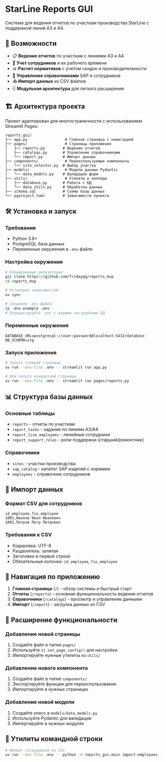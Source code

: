 # StarLine Reports GUI

Система для ведения отчетов по участкам производства StarLine с поддержкой линий A3 и A4.

## 🚀 Возможности

- 📋 **Ведение отчетов** по участкам с линиями A3 и A4
- 👥 **Учет сотрудников** и их рабочего времени
- 📊 **Расчет нормативов** с учетом скидок и производительности
- 🔧 **Управление справочниками** SAP и сотрудников
- 📥 **Импорт данных** из CSV файлов
- 🗄️ **Модульная архитектура** для легкого расширения

## 🏗️ Архитектура проекта

Проект адаптирован для многостраничности с использованием Streamlit Pages:

```
reports_gui/
├── app.py                 # Главная страница с навигацией
├── pages/                 # Страницы приложения
│   ├── reports.py        # Ведение отчетов
│   ├── catalogs.py       # Управление справочниками
│   └── import.py         # Импорт данных
├── components/            # Переиспользуемые компоненты
│   └── site_selector.py  # Выбор участка
├── models/                # Модели данных Pydantic
│   └── data_models.py    # Валидация форм
├── utils/                 # Утилиты и хелперы
│   ├── database.py       # Работа с БД
│   └── data_utils.py     # Обработка данных
├── schema.sql            # Схема базы данных
└── pyproject.toml        # Зависимости проекта
```

## 🛠️ Установка и запуск

### Требования
- Python 3.8+
- PostgreSQL база данных
- Переменные окружения в `.env` файле

### Настройка окружения
```bash
# Клонирование репозитория
git clone https://github.com/fridayqq/reports_mvp
cd reports_mvp

# Установка зависимостей
uv sync

# Создание .env файла
cp .env.example .env
# Отредактируйте .env с вашими настройками БД
```

### Переменные окружения
```env
DATABASE_URL=postgresql://user:password@localhost:5432/database
DB_SCHEMA=stg
```

### Запуск приложения
```bash
# Запуск главной страницы
uv run --env-file .env -- streamlit run app.py

# Или запуск конкретной страницы
uv run --env-file .env -- streamlit run pages/reports.py
```

## 📊 Структура базы данных

### Основные таблицы
- `reports` - отчеты по участкам
- `report_tasks` - задания по линиям A3/A4
- `report_line_employees` - линейные сотрудники
- `report_support_roles` - роли поддержки (старший/ремонтник)

### Справочники
- `sites` - участки производства
- `sap_catalog` - каталог SAP изделий с нормами
- `employees` - справочник сотрудников

## 🔄 Импорт данных

### Формат CSV для сотрудников
```csv
id_employee,fio_employee
1001,Иванов Иван Иванович
1002,Петров Петр Петрович
```

### Требования к CSV
- Кодировка: UTF-8
- Разделитель: запятая
- Заголовки в первой строке
- Обязательные колонки: `id_employee`, `fio_employee`

## 📱 Навигация по приложению

1. **Главная страница** (`/`) - обзор системы и быстрый старт
2. **Отчеты** (`/reports`) - основная функциональность ведения отчетов
3. **Справочники** (`/catalogs`) - просмотр и управление данными
4. **Импорт** (`/import`) - загрузка данных из CSV

## 🚀 Расширение функциональности

### Добавление новой страницы
1. Создайте файл в папке `pages/`
2. Используйте `st.set_page_config()` для настройки
3. Импортируйте нужные утилиты из `utils/`

### Добавление нового компонента
1. Создайте файл в папке `components/`
2. Экспортируйте функции для переиспользования
3. Импортируйте в нужных страницах

### Добавление новой модели
1. Создайте класс в `models/data_models.py`
2. Используйте Pydantic для валидации
3. Импортируйте в нужных модулях

## 🔧 Утилиты командной строки

```bash
# Импорт сотрудников из CSV
uv run --env-file .env -- python -m reports_gui.main import-employees --csv w.csv
```
